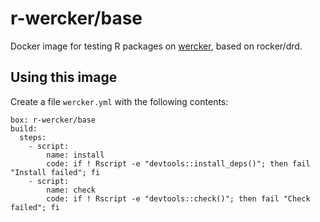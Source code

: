 # r-wercker/base

Docker image for testing R packages on [wercker](http://wercker.com/), based on rocker/drd.


## Using this image

Create a file `wercker.yml` with the following contents:

```
box: r-wercker/base
build:
  steps:
    - script:
        name: install
        code: if ! Rscript -e "devtools::install_deps()"; then fail "Install failed"; fi
    - script:
        name: check
        code: if ! Rscript -e "devtools::check()"; then fail "Check failed"; fi
```
